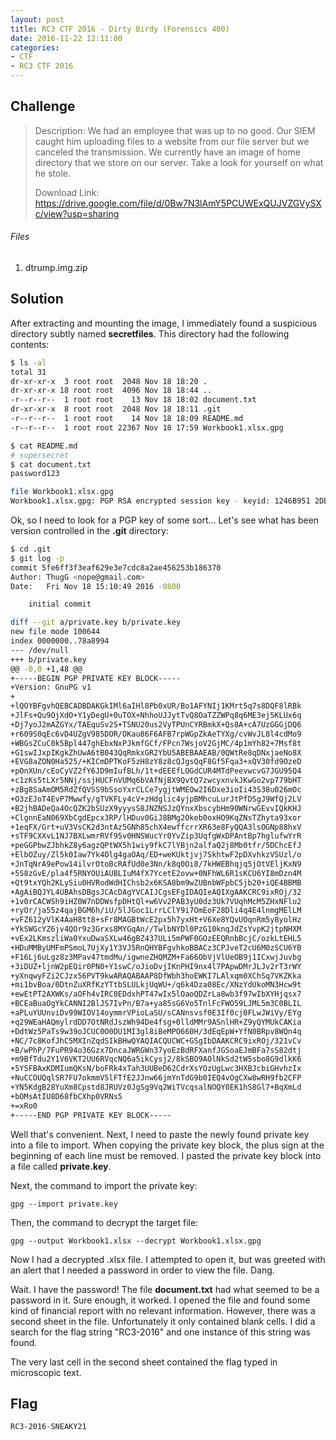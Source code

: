 ```yaml
---
layout: post
title: RC3 CTF 2016 - Dirty Birdy (Forensics 400)
date: 2016-11-22 12:11:00
categories: 
- CTF 
- RC3 CTF 2016
---
```


## Challenge

> Description: We had an employee that was up to no good. Our SIEM caught him uploading files to a website from our file server but we canceled the transmission. We currently have an image of home directory that we store on our server. Take a look for yourself on what he stole.
>
> Download Link: https://drive.google.com/file/d/0Bw7N3lAmY5PCUWExQUJVZGVySXc/view?usp=sharing

###### Files

1. dtrump.img.zip


## Solution

After extracting and mounting the image, I immediately found a suspicious directory subtly named __secretfiles__.  This directory had the following contents:

```bash
$ ls -al
total 31
dr-xr-xr-x  3 root root  2048 Nov 18 18:20 .
dr-xr-xr-x 18 root root  4096 Nov 18 18:44 ..
-r--r--r--  1 root root    13 Nov 18 18:02 document.txt
dr-xr-xr-x  8 root root  2048 Nov 18 18:11 .git
-r--r--r--  1 root root    14 Nov 18 18:09 README.md
-r--r--r--  1 root root 22367 Nov 18 17:59 Workbook1.xlsx.gpg

$ cat README.md
# supersecret
$ cat document.txt
password123

file Workbook1.xlsx.gpg 
Workbook1.xlsx.gpg: PGP RSA encrypted session key - keyid: 1246B951 2DB12CE2 RSA (Encrypt or Sign) 1024b .
```

Ok, so I need to look for a PGP key of some sort...  Let's see what has been version controlled in the __.git__ directory:

```bash
$ cd .git
$ git log -p
commit 5fe6ff3f3eaf629e3e7cdc8a2ae456253b186370
Author: ThugG <nope@gmail.com>
Date:   Fri Nov 18 15:10:49 2016 -0800

    initial commit

diff --git a/private.key b/private.key
new file mode 100644
index 0000000..78a8994
--- /dev/null
+++ b/private.key
@@ -0,0 +1,48 @@
+-----BEGIN PGP PRIVATE KEY BLOCK-----
+Version: GnuPG v1
+
+lQOYBFgvhQEBCADBDAKGkIMl6aIHl8Pb0xUR/Bo1AFYNIj1KMrt5q7s8DQF8lRBk
+JlFs+Qu9OjXdO+Y1yDegU+0uTOX+NhhoUJJytTvQ8OaTZZWPq8q6ME3ej5KLUx6q
+Dj7yoJ2mAZGYx/TAEquSv2S+TSNU20us2VyTPUnCYRBmkX+Qs8A+cA7UzGGGjDQ6
+r609S0qEc6vD4UZgV985DOR/OKau86F6AFB7rpWGpZkAeTYXg/cvWvJL8l4cdMo9
+WBGsZCuC0k5Bpl447ghEbxNxPJkmfGCf/FPcn7WsjoV2GjMC/4p1mYh82+7Msf8t
+G1swIJxpIKgkZhUwA6tB043QqRmkxGR2YbU5ABEBAAEAB/0QWtRe8qDNxjaeNo8X
+EVG8aZON0Ha525/+KICmDPTKoF5zH8zY8z8cQJgsQqF8Gf5Fqa3+xQV30fd9OzeD
+pOnXUn/cEoCyVZ2fY6JD9mIufBLh/1t+dEEEfLOGdCUR4MTdPeevwcvG7JGU95Q4
+c1zKs5tLXr5NNj/ssjHUCFnVUMq6bVAfNjBX9QvtQ7zwcyxnvkJKwGo2vp779bHT
+zBg8SaAmOM5RdZfQVSS9bSsoYxrCLCe7ygjtWMEOw2I6Dxe3ioIi43S38u026mOc
+O3zEJoT4EvP7Mwwfy/gTVKFLy4cV+zHdglic4yjpBMhcuLurJtPfDSgJ9WfQj2LV
+B2jhBADeQa4OcQZK2bSUzX9yyysS8JNZNSJzQYnxXbscybHm90WNrwGEvvIQkKHJ
+ClgnnEaN069XbCgdEpcx3RP/lHDuv0GiJ8BMg2Okeb0oxHO9KqZNsTZhyta93xor
+1eqFX/Grt+uV3VsCK2d3ntAz5GNh85chX4ewffcrrXR63e8FyQQA3lsOGNp88hxV
+sTF9CXXvL1NJ7BXLwmrRVf95v0HNSWucYr0YvZip3UqfgWxDPAntBp7hglufwYrR
+peGGPbwZJbhkZ8y6agzQPtWX5h1wiy9fkC7lYBjn2alfaQ2j8Mb0tfr/5DChcEfJ
+ElbOZuy/Zl5k0Iaw7Yk4Olg4gaOAq/ED+weKUktjvj7SkhtwF2pDXvhkzVSUzl/o
+JnTqNrA9ePow14ilvrOtoBcRAfUd0e3Nn/k8q0Oi8/7kHWEBhqjq5jOtVEljKxN9
+5S8zGvE/pla4f5RNYOUiAUBLIuM4fX7YcetE2ovw+0NFhWL6R1sKCU6YI8mDzn4M
+Qt9txYQh2KLySiu0HVRodWdHIChsb2x6KSA8bm9wZUBnbWFpbC5jb20+iQE4BBMB
+AgAiBQJYL4UBAhsDBgsJCAcDAgYVCAIJCgsEFgIDAQIeAQIXgAAKCRC9ixROj/32
+1v0rCACWSh9iHZ0W7nDDWsfpDHtQl+w6Vv2PAB3yU0dz3Uk7VUqhMcM5ZHxNFlu2
+ryOr/ja55z4qajBGM6h/iU/5lJGoc1LrrLClY9i7OmEoF28Dli4q4E4lnmgMElLM
+vFZ612yVlK4AaH8tt8+sFr8MAGBtWcE2px5h7yxHt+V6Xe8YQvUOqnRm5y8yolHz
+YkSWGcYZ6jv4QOr9z3Grxs8MYGqAn//TwlbNYDl0PzG10knqJdZsYvpK2jtpNHXM
+vEx2LKmszliWa0YxuDwaSXLw46gBZ437ULi5mPWF0GOzEEQRnbBcjC/ozkLtEHL5
+HDuMMByUMFmPSmoL7UjXy1Y3VJ5RnQHYBFgvhkoBBACz3CPJveT2cU6M0zSCU6YB
+F16Lj6uLgz8z3MPav47tmdMu/igwneZHQMZM+Fa66ObVjVlUeOB9j1ICxwjJuvbg
+3iDUZ+ljnW2pEQir0PN0+Y1swC/oJioDvjIKnPHI9nx4l7PApwDMrJLJv2rT3rWY
+yXnqwyFZi2CJzx56PVT9kwARAQABAAP8DfWbh3hoEWKI7LAlxqm0XChSq7VKZKka
+mi1bvBoa/0DtnZuXRfKzYTtbSLULkjUqWU+/q6k4Dza08Ec/XNzYdUkoMN3Hcw9t
+ewEtPT2AXWKs/aOFh4vIRC0EDdxhPT47wIx5lOaoQDZrLa8wb3f97wIbXYHjqsx7
+BCEaBuaOgYkCANNI2BlJS7IvPn/B7a+ya85sG6Vo5TnlFcFWO59LJML5m3C0BLIL
+aPLuYUUnviDv99WIOV14oymmrVPioLaSU/sCANnsvsf0E3If0cj0FLwJWiVy/EYg
+q29WEaHAQmylrdDD7OtNRdJszWh94De4fsg+0lldMMr9ASnlHR+Z9yQYMUkCAKia
+DdtWz5PaTs9w39oJCUC0O0DU1MI3gl8iBeMPO660H/3dEqEpW+YfN0BRpv8WQn4q
+NC/7c8KofJhC5MXInZqdSIkBHwQYAQIACQUCWC+GSgIbDAAKCRC9ixROj/321vCv
+B/wPhP/7FuPR94o36Gzx7DncaJWRGWn37yoEzBdRFXanfJGSoaEJmBFa7sS82dtj
+m9BfTdu2Y1V6VKT2UU6RVqcNQ6a5ikCysj2/8kSBO9AOlNkSd2tW5sbo8G9dlkK6
+5Y5FBAxKDMIumQKsN/boFRk4xTah3UUBeD62CdrXsYOzUgLwc3HXBJcbiGHvhzIx
+NuCCOUQqlSR7FU7okmmV5lFTfE2JJnw66jmYnTdG9b0IEQ4vOgCXw8wRH9fb2CFP
+YN5KdgB28YuXm8Cpstd8JRUVz0JgSg9Vq2WiTVcqsalNOQY0EK1hS8Gl7+BqXmLd
+bOMsAtIU8D68fbCXhp0VRNs5
+=xRo0
+-----END PGP PRIVATE KEY BLOCK-----
```

Well that's convenient.  Next, I need to paste the newly found private key into a file to import.  When copying the private key block, the plus sign at the beginning of each line must be removed.  I pasted the private key block into a file called __private.key__.

Next, the command to import the private key: 

`gpg --import private.key`

Then, the command to decrypt the target file: 

`gpg --output Workbook1.xlsx --decrypt Workbook1.xlsx.gpg`

Now I had a decrypted .xlsx file.  I attempted to open it, but was greeted with an alert that I needed a password in order to view the file.  Dang.

Wait.  I have the password!  The file __document.txt__ had what seemed to be a password in it.  Sure enough, it worked.  I opened the file and found some kind of financial report with no relevant information.  However, there was a second sheet in the file.  Unfortunately it only contained blank cells.  I did a search for the flag string "RC3-2016" and one instance of this string was found.

The very last cell in the second sheet contained the flag typed in microscopic text.

## Flag
```none
RC3-2016-SNEAKY21
```